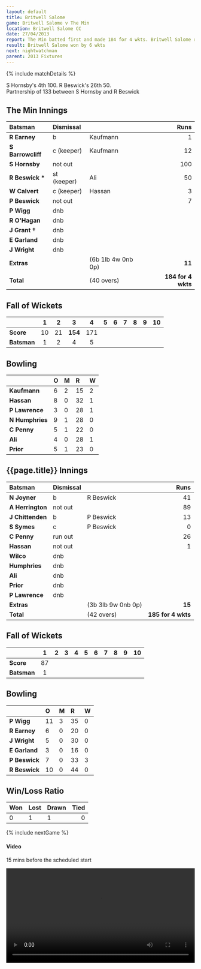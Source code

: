 ```yaml
---
layout: default
title: Britwell Salome
game: Britwell Salome v The Min
location: Britwell Salome CC
date: 27/04/2013
report: The Min batted first and made 184 for 4 wkts. Britwell Salome replied with 185 for 4 wkts
result: Britwell Salome won by 6 wkts
next: nightwatchman
parent: 2013 Fixtures
---
```


{% include matchDetails %}

S Hornsby's 4th 100. R Beswick's 26th 50.<br />
Partnership of 133 between S Hornsby and R Beswick

## The Min Innings

| Batsman | Dismissal |  | Runs |
|:---|:---|---|---:|
| **R Earney** | b | Kaufmann | 1 |
| **S Barrowcliff** | c (keeper) | Kaufmann | 12 |
| **S Hornsby** | not out |  | 100 |
| **R Beswick &#42;** | st (keeper) | Ali | 50 |
| **W Calvert** | c (keeper) | Hassan | 3 |
| **P Beswick** | not out |  | 7 |
| **P Wigg** | dnb |  |  |
| **R O'Hagan** | dnb |  |  |
| **J Grant &#8224;** | dnb |  |  |
| **E Garland** | dnb |  |  |
| **J Wright** | dnb |  |  |
| **Extras** | | (6b 1lb 4w 0nb 0p) | **11** |
| **Total** | | (40 overs) | **184 for 4 wkts** |

## Fall of Wickets

| | 1 | 2 | 3 | 4 | 5 | 6 | 7 | 8 | 9 | 10 |
|---|:---:|:---:|:---:|:---:|:---:|:---:|:---:|:---:|:---:|:---:|
| **Score** | 10 | 21 | **154** | 171 |  |  |  |  |  |  |
| **Batsman** | 1 | 2 | 4 | 5 |  |  |  |  |  |  |

## Bowling

| | O | M | R | W |
|---|:---|:---|:---|:---|
| **Kaufmann** | 6 | 2 | 15 | 2 |
| **Hassan** | 8 | 0 | 32 | 1 |
| **P Lawrence** | 3 | 0 | 28 | 1 |
| **N Humphries** | 9 | 1 | 28 | 0 |
| **C Penny** | 5 | 1 | 22 | 0 |
| **Ali** | 4 | 0 | 28 | 1 |
| **Prior** | 5 | 1 | 23 | 0 |

## {{page.title}} Innings

| Batsman | Dismissal |  | Runs |
|:---|:---|---|---:|
| **N Joyner** | b | R Beswick | 41 |
| **A Herrington** | not out |  | 89 |
| **J Chittenden** | b | P Beswick | 13 |
| **S Symes** | c | P Beswick | 0 |
| **C Penny** | run out |  | 26 |
| **Hassan** | not out |  | 1 |
| **Wilco** | dnb |  |  |
| **Humphries** | dnb |  |  |
| **Ali** | dnb |  |  |
| **Prior** | dnb |  |  |
| **P Lawrence** | dnb |  |  |
| **Extras** | | (3b 3lb 9w 0nb 0p) | **15** |
| **Total** | | (42 overs) | **185 for 4 wkts** |

## Fall of Wickets

| | 1 | 2 | 3 | 4 | 5 | 6 | 7 | 8 | 9 | 10 |
|---|:---:|:---:|:---:|:---:|:---:|:---:|:---:|:---:|:---:|:---:|
| **Score** | 87 |  |  |  |  |  |  |  |  |  |
| **Batsman** | 1 |  |  |  |  |  |  |  |  |  |

## Bowling

| | O | M | R | W |
|---|:---|:---|:---|:---|
| **P Wigg** | 11 | 3 | 35 | 0 |
| **R Earney** | 6 | 0 | 20 | 0 |
| **J Wright** | 5 | 0 | 30 | 0 |
| **E Garland** | 3 | 0 | 16 | 0 |
| **P Beswick** | 7 | 0 | 33 | 3 |
| **R Beswick** | 10 | 0 | 44 | 0 |

## Win/Loss Ratio

| Won | Lost | Drawn | Tied |
|:---|:---|:---|---:|
| 0 | 1 | 1 | 0 |

{% include nextGame %}

#### Video

15 mins before the scheduled start

<video src="britwell.mp4" controls type="video/mp4" width="100%"></video>